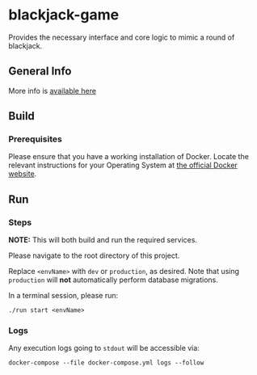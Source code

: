 # blackjack-game

Provides the necessary interface and core logic to mimic a round of blackjack.

## General Info

More info is [available here](docs/INFO.md)

## Build

### Prerequisites

Please ensure that you have a working installation of Docker. Locate the
relevant instructions for your Operating System at
[the official Docker website](https://docs.docker.com/install).

## Run

### Steps

**NOTE:** This will both build and run the required services.

Please navigate to the root directory of this project.

Replace `<envName>` with `dev` or `production`, as desired. Note that using
`production` will **not** automatically perform database migrations.

In a terminal session, please run:

```
./run start <envName>
```

### Logs

Any execution logs going to `stdout` will be accessible via:
```
docker-compose --file docker-compose.yml logs --follow
```
